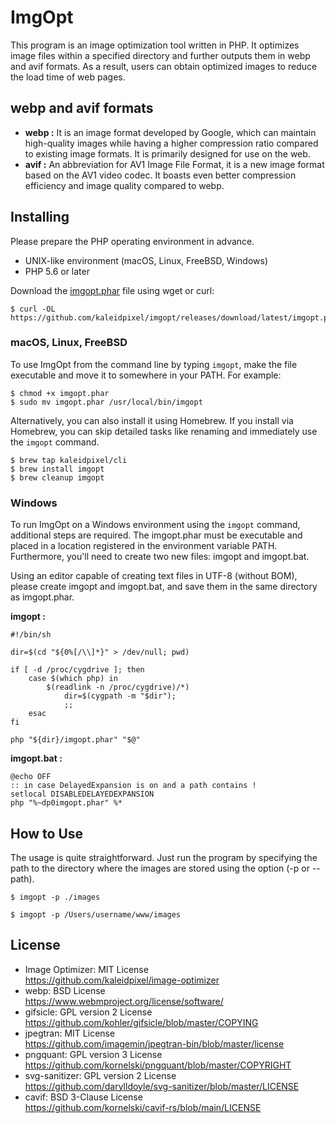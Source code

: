 # ImgOpt
This program is an image optimization tool written in PHP. It optimizes image files within a specified directory and further outputs them in webp and avif formats. As a result, users can obtain optimized images to reduce the load time of web pages.

## webp and avif formats
- **webp :** It is an image format developed by Google, which can maintain high-quality images while having a higher compression ratio compared to existing image formats. It is primarily designed for use on the web. 
- **avif :** An abbreviation for AV1 Image File Format, it is a new image format based on the AV1 video codec. It boasts even better compression efficiency and image quality compared to webp.

## Installing
Please prepare the PHP operating environment in advance.

- UNIX-like environment (macOS, Linux, FreeBSD, Windows)
- PHP 5.6 or later

Download the [imgopt.phar](https://github.com/kaleidpixel/imgopt/releases/download/latest/imgopt.phar) file using wget or curl:

```shell
$ curl -OL https://github.com/kaleidpixel/imgopt/releases/download/latest/imgopt.phar

```

### macOS, Linux, FreeBSD

To use ImgOpt from the command line by typing `imgopt`, make the file executable and move it to somewhere in your PATH. For example:

```shell
$ chmod +x imgopt.phar
$ sudo mv imgopt.phar /usr/local/bin/imgopt

```

Alternatively, you can also install it using Homebrew. If you install via Homebrew, you can skip detailed tasks like renaming and immediately use the `imgopt` command.

```shell
$ brew tap kaleidpixel/cli
$ brew install imgopt
$ brew cleanup imgopt

```

### Windows

To run ImgOpt on a Windows environment using the `imgopt` command, additional steps are required. The imgopt.phar must be executable and placed in a location registered in the environment variable PATH. Furthermore, you'll need to create two new files: imgopt and imgopt.bat.

Using an editor capable of creating text files in UTF-8 (without BOM), please create imgopt and imgopt.bat, and save them in the same directory as imgopt.phar.

**imgopt :**
```shell
#!/bin/sh

dir=$(cd "${0%[/\\]*}" > /dev/null; pwd)

if [ -d /proc/cygdrive ]; then
    case $(which php) in
        $(readlink -n /proc/cygdrive)/*)
            dir=$(cygpath -m "$dir");
            ;;
    esac
fi

php "${dir}/imgopt.phar" "$@"

```

**imgopt.bat :**
```shell
@echo OFF
:: in case DelayedExpansion is on and a path contains ! 
setlocal DISABLEDELAYEDEXPANSION
php "%~dp0imgopt.phar" %*

```

## How to Use
The usage is quite straightforward. Just run the program by specifying the path to the directory where the images are stored using the option (-p or --path).

```shell
$ imgopt -p ./images

```
```shell
$ imgopt -p /Users/username/www/images

```

## License
* Image Optimizer: MIT License  
  https://github.com/kaleidpixel/image-optimizer
* webp: BSD License  
  https://www.webmproject.org/license/software/
* gifsicle: GPL version 2 License  
  https://github.com/kohler/gifsicle/blob/master/COPYING
* jpegtran: MIT License  
  https://github.com/imagemin/jpegtran-bin/blob/master/license
* pngquant: GPL version 3 License  
  https://github.com/kornelski/pngquant/blob/master/COPYRIGHT
* svg-sanitizer: GPL version 2 License  
  https://github.com/darylldoyle/svg-sanitizer/blob/master/LICENSE
* cavif: BSD 3-Clause License  
  https://github.com/kornelski/cavif-rs/blob/main/LICENSE
